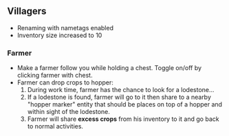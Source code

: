 ## Villagers
- Renaming with nametags enabled
- Inventory size increased to 10

### Farmer
- Make a farmer follow you while holding a chest. Toggle on/off by clicking farmer with chest.
- Farmer can drop crops to hopper:
  1. During work time, farmer has the chance to look for a lodestone...
  2. If a lodestone is found, farmer will go to it then share to a nearby "hopper marker" entity that should be places on top of a hopper and within sight of the lodestone.
  3. Farmer will share **excess crops** from his inventory to it and go back to normal activities.
